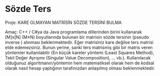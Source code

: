 # Sözde Ters

Proje: KARE OLMAYAN MATRİSİN SÖZDE TERSİNİ BULMA

Amaç: C++ / C#ya da Java programlama dillerinden birini kullanarak [M]x[N] (M≠N) boyutlarında bulunan bir matrisin sözde tersinin  (pseudo inverse ) alınması beklenmektedir.
Eğer matrisiniz kare değilse ters matrisi elde edemezsiniz. Bunun yerine, sanki ters matrismiş gibi bir matris veren yöntemler kullanılabilir (En küçük kareler yöntemi (Least Squares Method), Tekil Değer Ayrışımı (Singular Value Decomposition), … vb.). Kullanılacak olduğunuz algoritmanın/yöntemin hem matematiksel olarak hem de kodsal olarak nasıl hesap yaptığının tarafınızdan anlaşılmış olması beklenmektedir.
